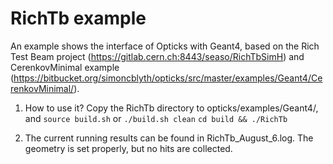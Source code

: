# RichTb example
An example shows the interface of Opticks with Geant4, based on the Rich Test Beam project (https://gitlab.cern.ch:8443/seaso/RichTbSimH) and CerenkovMinimal example (https://bitbucket.org/simoncblyth/opticks/src/master/examples/Geant4/CerenkovMinimal/).

1. How to use it? 
   Copy the RichTb directory to opticks/examples/Geant4/, and 
   `source build.sh` or `./build.sh clean` 
   `cd build && ./RichTb` 

2. The current running results can be found in RichTb_August_6.log. 
   The geometry is set properly, but no hits are collected. 
